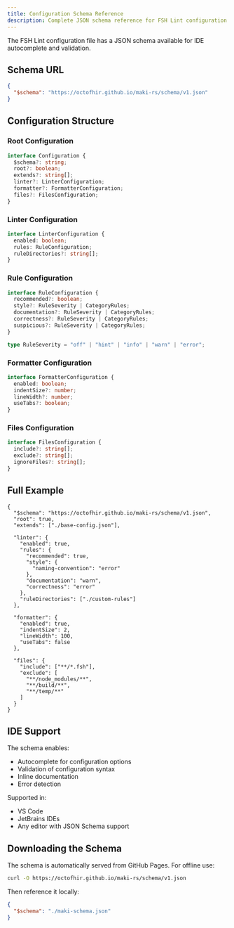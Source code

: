 ```yaml
---
title: Configuration Schema Reference
description: Complete JSON schema reference for FSH Lint configuration
---
```


The FSH Lint configuration file has a JSON schema available for IDE autocomplete and validation.

## Schema URL

```json
{
  "$schema": "https://octofhir.github.io/maki-rs/schema/v1.json"
}
```

## Configuration Structure

### Root Configuration

```typescript
interface Configuration {
  $schema?: string;
  root?: boolean;
  extends?: string[];
  linter?: LinterConfiguration;
  formatter?: FormatterConfiguration;
  files?: FilesConfiguration;
}
```

### Linter Configuration

```typescript
interface LinterConfiguration {
  enabled: boolean;
  rules: RuleConfiguration;
  ruleDirectories?: string[];
}
```

### Rule Configuration

```typescript
interface RuleConfiguration {
  recommended?: boolean;
  style?: RuleSeverity | CategoryRules;
  documentation?: RuleSeverity | CategoryRules;
  correctness?: RuleSeverity | CategoryRules;
  suspicious?: RuleSeverity | CategoryRules;
}

type RuleSeverity = "off" | "hint" | "info" | "warn" | "error";
```

### Formatter Configuration

```typescript
interface FormatterConfiguration {
  enabled: boolean;
  indentSize?: number;
  lineWidth?: number;
  useTabs?: boolean;
}
```

### Files Configuration

```typescript
interface FilesConfiguration {
  include?: string[];
  exclude?: string[];
  ignoreFiles?: string[];
}
```

## Full Example

```jsonc
{
  "$schema": "https://octofhir.github.io/maki-rs/schema/v1.json",
  "root": true,
  "extends": ["./base-config.json"],
  
  "linter": {
    "enabled": true,
    "rules": {
      "recommended": true,
      "style": {
        "naming-convention": "error"
      },
      "documentation": "warn",
      "correctness": "error"
    },
    "ruleDirectories": ["./custom-rules"]
  },
  
  "formatter": {
    "enabled": true,
    "indentSize": 2,
    "lineWidth": 100,
    "useTabs": false
  },
  
  "files": {
    "include": ["**/*.fsh"],
    "exclude": [
      "**/node_modules/**",
      "**/build/**",
      "**/temp/**"
    ]
  }
}
```

## IDE Support

The schema enables:
- Autocomplete for configuration options
- Validation of configuration syntax
- Inline documentation
- Error detection

Supported in:
- VS Code
- JetBrains IDEs
- Any editor with JSON Schema support

## Downloading the Schema

The schema is automatically served from GitHub Pages. For offline use:

```bash
curl -O https://octofhir.github.io/maki-rs/schema/v1.json
```

Then reference it locally:

```json
{
  "$schema": "./maki-schema.json"
}
```
